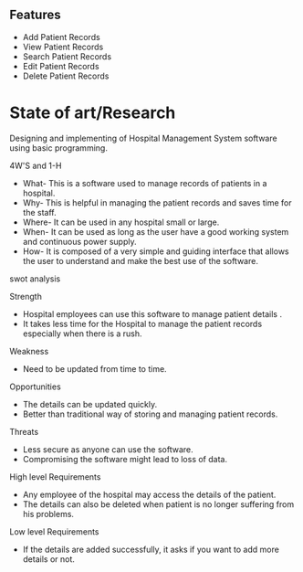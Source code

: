 ## Features
*   Add Patient Records
*   View Patient Records
*   Search Patient Records
*   Edit Patient Records
*   Delete Patient Records
# State of art/Research
   Designing and implementing of Hospital Management System software using basic programming.
   
4W'S and 1-H
*   What- This is a software used to manage records of patients in a hospital.
*   Why- This is helpful in managing the patient records and saves time for the staff.
*   Where- It can be used in any hospital small or large.
*   When- It can be used as long as the user have a good working system and continuous power supply.
*   How- It is composed of a very simple and guiding interface that allows the user to understand and make the best use of the software.

swot analysis

Strength
*   Hospital employees can use this software to manage patient details .
*   It takes less time for the Hospital to manage the patient records especially when there is a rush.

Weakness
*   Need to be updated from time to time.

Opportunities
*   The details can be updated quickly.
*   Better than traditional way of storing and managing patient records.

Threats
*   Less secure as anyone can use the software.
*   Compromising the software might lead to loss of data.

High level Requirements
*   Any employee of the hospital may access the details of the patient.
*   The details can also be deleted when patient is no longer suffering from his problems.

Low level Requirements
*   If the details are added successfully, it asks if you want to add more details or not.
